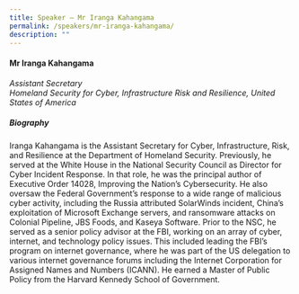```yaml
---
title: Speaker – Mr Iranga Kahangama
permalink: /speakers/mr-iranga-kahangama/
description: ""
---
```

#### **Mr Iranga Kahangama**

*Assistant Secretary <br>
Homeland Security for Cyber, Infrastructure Risk and Resilience, United States of America*

##### **Biography**
Iranga Kahangama is the Assistant Secretary for Cyber, Infrastructure, Risk, and Resilience at the Department of Homeland Security. Previously, he served at the White House in the National Security Council as Director for Cyber Incident Response. In that role, he was the principal author of Executive Order 14028, Improving the Nation’s Cybersecurity. He also oversaw the Federal Government’s response to a wide range of malicious cyber activity, including the Russia attributed SolarWinds incident, China’s exploitation of Microsoft Exchange servers, and ransomware attacks on Colonial Pipeline, JBS Foods, and Kaseya Software. Prior to the NSC, he served as a senior policy advisor at the FBI, working on an array of cyber, internet, and technology policy issues. This included leading the FBI’s program on internet governance, where he was part of the US delegation to various internet governance forums including the Internet Corporation for Assigned Names and Numbers (ICANN). He earned a Master of Public Policy from the Harvard Kennedy School of Government.
